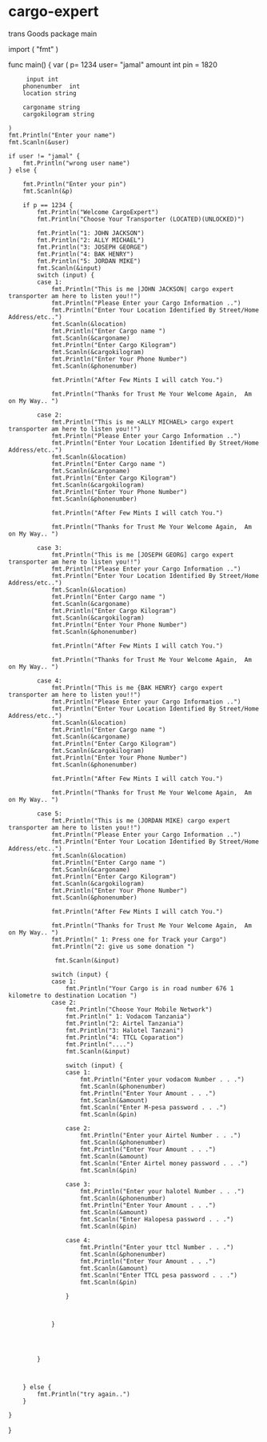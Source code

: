 # cargo-expert
trans Goods
package main

import (
	"fmt"
)



func main() {
	var (
		p= 1234
		user= "jamal"
		amount int
		pin = 1820

		 input int
		phonenumber  int
		location string

		cargoname string
		cargokilogram string

	)
	fmt.Println("Enter your name")
	fmt.Scanln(&user)

	if user != "jamal" {
		fmt.Println("wrong user name")
	} else {

		fmt.Println("Enter your pin")
		fmt.Scanln(&p)

		if p == 1234 {
			fmt.Println("Welcome CargoExpert")
			fmt.Println("Choose Your Transporter (LOCATED)(UNLOCKED)")

			fmt.Println("1: JOHN JACKSON")
			fmt.Println("2: ALLY MICHAEL")
			fmt.Println("3: JOSEPH GEORGE")
			fmt.Println("4: BAK HENRY")
			fmt.Println("5: JORDAN MIKE")
			fmt.Scanln(&input)
			switch (input) {
			case 1:
				fmt.Println("This is me |JOHN JACKSON| cargo expert transporter am here to listen you!!")
				fmt.Println("Please Enter your Cargo Information ..")
				fmt.Println("Enter Your Location Identified By Street/Home Address/etc..")
				fmt.Scanln(&location)
				fmt.Println("Enter Cargo name ")
				fmt.Scanln(&cargoname)
				fmt.Println("Enter Cargo Kilogram")
				fmt.Scanln(&cargokilogram)
				fmt.Println("Enter Your Phone Number")
				fmt.Scanln(&phonenumber)

				fmt.Println("After Few Mints I will catch You.")

				fmt.Println("Thanks for Trust Me Your Welcome Again,  Am on My Way.. ")

			case 2:
				fmt.Println("This is me <ALLY MICHAEL> cargo expert transporter am here to listen you!!")
				fmt.Println("Please Enter your Cargo Information ..")
				fmt.Println("Enter Your Location Identified By Street/Home Address/etc..")
				fmt.Scanln(&location)
				fmt.Println("Enter Cargo name ")
				fmt.Scanln(&cargoname)
				fmt.Println("Enter Cargo Kilogram")
				fmt.Scanln(&cargokilogram)
				fmt.Println("Enter Your Phone Number")
				fmt.Scanln(&phonenumber)

				fmt.Println("After Few Mints I will catch You.")

				fmt.Println("Thanks for Trust Me Your Welcome Again,  Am on My Way.. ")

			case 3:
				fmt.Println("This is me [JOSEPH GEORG] cargo expert transporter am here to listen you!!")
				fmt.Println("Please Enter your Cargo Information ..")
				fmt.Println("Enter Your Location Identified By Street/Home Address/etc..")
				fmt.Scanln(&location)
				fmt.Println("Enter Cargo name ")
				fmt.Scanln(&cargoname)
				fmt.Println("Enter Cargo Kilogram")
				fmt.Scanln(&cargokilogram)
				fmt.Println("Enter Your Phone Number")
				fmt.Scanln(&phonenumber)

				fmt.Println("After Few Mints I will catch You.")

				fmt.Println("Thanks for Trust Me Your Welcome Again,  Am on My Way.. ")

			case 4:
				fmt.Println("This is me {BAK HENRY} cargo expert transporter am here to listen you!!")
				fmt.Println("Please Enter your Cargo Information ..")
				fmt.Println("Enter Your Location Identified By Street/Home Address/etc..")
				fmt.Scanln(&location)
				fmt.Println("Enter Cargo name ")
				fmt.Scanln(&cargoname)
				fmt.Println("Enter Cargo Kilogram")
				fmt.Scanln(&cargokilogram)
				fmt.Println("Enter Your Phone Number")
				fmt.Scanln(&phonenumber)

				fmt.Println("After Few Mints I will catch You.")

				fmt.Println("Thanks for Trust Me Your Welcome Again,  Am on My Way.. ")

			case 5:
				fmt.Println("This is me (JORDAN MIKE) cargo expert transporter am here to listen you!!")
				fmt.Println("Please Enter your Cargo Information ..")
				fmt.Println("Enter Your Location Identified By Street/Home Address/etc..")
				fmt.Scanln(&location)
				fmt.Println("Enter Cargo name ")
				fmt.Scanln(&cargoname)
				fmt.Println("Enter Cargo Kilogram")
				fmt.Scanln(&cargokilogram)
				fmt.Println("Enter Your Phone Number")
				fmt.Scanln(&phonenumber)

				fmt.Println("After Few Mints I will catch You.")

				fmt.Println("Thanks for Trust Me Your Welcome Again,  Am on My Way.. ")
				fmt.Println(" 1: Press one for Track your Cargo")
				fmt.Println("2: give us some donation ")

				 fmt.Scanln(&input)

				switch (input) {
				case 1:
					fmt.Println("Your Cargo is in road number 676 1 kilometre to destination Location ")
				case 2:
					fmt.Println("Choose Your Mobile Network")
					fmt.Println(" 1: Vodacom Tanzania")
					fmt.Println("2: Airtel Tanzania")
					fmt.Println("3: Halotel Tanzani")
					fmt.Println("4: TTCL Coparation")
					fmt.Println("....")
					fmt.Scanln(&input)

					switch (input) {
					case 1:
						fmt.Println("Enter your vodacom Number . . .")
						fmt.Scanln(&phonenumber)
						fmt.Println("Enter Your Amount . . .")
						fmt.Scanln(&amount)
						fmt.Scanln("Enter M-pesa password . . .")
						fmt.Scanln(&pin)

					case 2:
						fmt.Println("Enter your Airtel Number . . .")
						fmt.Scanln(&phonenumber)
						fmt.Println("Enter Your Amount . . .")
						fmt.Scanln(&amount)
						fmt.Scanln("Enter Airtel money password . . .")
						fmt.Scanln(&pin)

					case 3:
						fmt.Println("Enter your halotel Number . . .")
						fmt.Scanln(&phonenumber)
						fmt.Println("Enter Your Amount . . .")
						fmt.Scanln(&amount)
						fmt.Scanln("Enter Halopesa password . . .")
						fmt.Scanln(&pin)

					case 4:
						fmt.Println("Enter your ttcl Number . . .")
						fmt.Scanln(&phonenumber)
						fmt.Println("Enter Your Amount . . .")
						fmt.Scanln(&amount)
						fmt.Scanln("Enter TTCL pesa password . . .")
						fmt.Scanln(&pin)

					}



				}




			}



		} else {
			fmt.Println("try again..")
		}

	}
}
